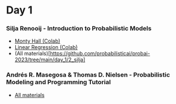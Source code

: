 # Day 1 

### Silja Renooij - Introduction to Probabilistic Models
- [Monty Hall (Colab)](https://colab.research.google.com/github/probabilisticai/probai-2023/blob/main/day_1/2_silja/DIY-MontyHall.ipynb)
- [Linear Regression (Colab)](https://colab.research.google.com/github/probabilisticai/probai-2023/blob/main/day_1/2_silja/DIY_LinearRegressionML.ipynb)
- (All materials)[https://github.com/probabilisticai/probai-2023/tree/main/day_1/2_silja]

### Andrés R. Masegosa & Thomas D. Nielsen - Probabilistic Modeling and Programming Tutorial
- [All materials](https://github.com/PGM-Lab/2023-ProbAI)
